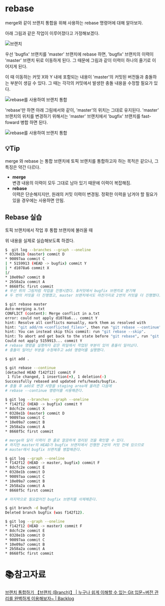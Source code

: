 # rebase

merge와 같이 브랜치 통합을 위해 사용하는 rebase 명령어에 대해 알아보자.

아래 그림과 같은 작업이 이루어졌다고 가정해보겠다.

![브랜치](https://backlog.com/git-tutorial/kr/img/post/stepup/capture_stepup1_4_6.png)

우선 'bugfix' 브랜치를 'master' 브랜치에 rebase 하면, 'bugfix' 브랜치의 이력이 'master' 브랜치 뒤로 이동하게 된다. 그 때문에 그림과 같이 이력이 하나의 줄기로 이어지게 된다.

이 때 이동하는 커밋 X와 Y 내에 포함되는 내용이 'master'의 커밋된 버전들과 충돌하는 부분이 생길 수 있다. 그 때는 각각의 커밋에서 발생한 충돌 내용을 수정할 필요가 있다.

![rebase를 사용하여 브랜치 통합](https://backlog.com/git-tutorial/kr/img/post/stepup/capture_stepup1_4_8.png)

'rebase'만 하면 아래 그림에서와 같이, 'master'의 위치는 그대로 유지된다. 'master' 브랜치의 위치를 변경하기 위해서는 'master' 브랜치에서 'bugfix' 브랜치를 fast-foward 병합 하면 된다.

![rebase를 사용하여 브랜치 통합](https://backlog.com/git-tutorial/kr/img/post/stepup/capture_stepup1_4_9.png)

## :bulb:Tip

merge 와 rebase 는 통합 브랜치에 토픽 브랜치를 통합하고자 하는 목적은 같으나, 그 특징은 약간 다르다.

- **merge**  
  변경 내용의 이력이 모두 그대로 남아 있기 때문에 이력이 복잡해짐.
- **rebase**  
  이력은 단순해지지만, 원래의 커밋 이력이 변경됨. 정확한 이력을 남겨야 할 필요가 있을 경우에는 사용하면 안됨.

## Rebase 실습

토픽 브랜치에서 작업 후 통합 브랜치에 불러올 때

위 내용을 실제로 실습해보도록 하겠다.

```bash
$  git log --branches --graph --oneline
* 0328e1b (master) commit D
* 90097aa commit C
| * 5159913 (HEAD -> bugfix) commit Y
| * d1078a6 commit X
|/
* 10e09a7 commit B
* 2b58a2a commit A
* 8668f5c first commit
# 우선 위의 그림처럼 작업을 진행시켰다. B커밋에서 bugfix 브랜치로 분기해
# 두 번의 커밋을 더 진행했고, master 브랜치에서도 마찬가지로 2번의 커밋을 더 진행했다.

$ git rebase master
Auto-merging a.txt
CONFLICT (content): Merge conflict in a.txt
error: could not apply d1078a6... commit Y
hint: Resolve all conflicts manually, mark them as resolved with
hint: "git add/rm <conflicted_files>", then run "git rebase --continue".
hint: You can instead skip this commit: run "git rebase --skip".
hint: To abort and get back to the state before "git rebase", run "git rebase --abort".
Could not apply 5159913... commit Y
# rebase 명령을 실행하자 같은 파일에서 작업된 부분이 있어 충돌이 일어났다.
# 충돌이 일어난 부분을 수정해주고 add 명령어를 실행했다.

$ git add .

$ git rebase --continue
[detached HEAD f142f12] commit F
 1 file changed, 1 insertion(+), 1 deletion(-)
Successfully rebased and updated refs/heads/bugfix.
# 충돌 후 add로 변경 사항을 staging area에 올려준 다음에
# rebase --continue 명령어를 사용해준다.

$ git log --branches --graph --oneline
* f142f12 (HEAD -> bugfix) commit Y
* 8dcfc2e commit X
* 0328e1b (master) commit D
* 90097aa commit C
* 10e09a7 commit B
* 2b58a2a commit A
* 8668f5c first commit

# merge와 달리 이력이 한 줄로 깔끔하게 정리된 것을 확인할 수 있다.
# 하지만 master의 HEAD가 bugfix 브랜치에서 진행한 2번의 커밋 전에 있으므로
# master에서 bugfix 브랜치를 병합해준다.

$ git log --graph --oneline
* f142f12 (HEAD -> master, bugfix) commit F
* 8dcfc2e commit E
* 0328e1b commit D
* 90097aa commit C
* 10e09a7 commit B
* 2b58a2a commit A
* 8668f5c first commit

# 마지막으로 필요없어진 bugfix 브랜치를 삭제해준다.

$ git branch -d bugfix
Deleted branch bugfix (was f142f12).

$ git log --graph --oneline
* f142f12 (HEAD -> master) commit F
* 8dcfc2e commit E
* 0328e1b commit D
* 90097aa commit C
* 10e09a7 commit B
* 2b58a2a commit A
* 8668f5c first commit
```

# :books:참고자료

[브랜치 통합하기 【브랜치 (Branch)】 | 누구나 쉽게 이해할 수 있는 Git 입문~버전 관리를 완벽하게 이용해보자~ | Backlog](https://backlog.com/git-tutorial/kr/stepup/stepup1_4.html)
